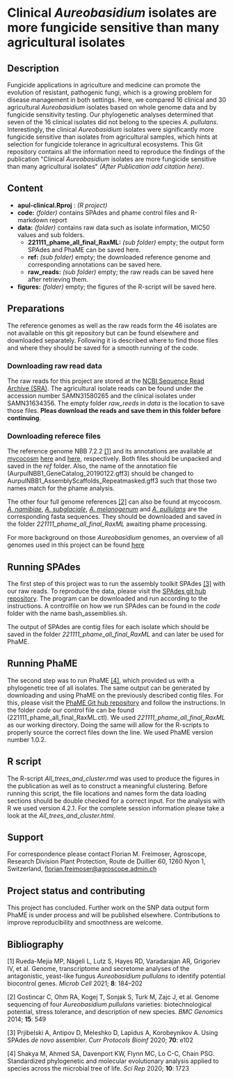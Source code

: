 

# Clinical *Aureobasidium* isolates are more fungicide sensitive than many agricultural isolates


## Description
Fungicide applications in agriculture and medicine can promote the evolution of resistant, pathogenic fungi, which is a growing problem for disease management in both settings. Here, we compared 16 clinical and 30 agricultural *Aureobasidium* isolates based on whole genome data and by fungicide sensitivity testing. Our phylogenetic analyses determined that seven of the 16 clinical isolates did not belong to the species *A. pullulans*. Interestingly, the clinical *Aureobasidium* isolates were significantly more fungicide sensitive than isolates from agricultural samples, which hints at selection for fungicide tolerance in agricultural ecosystems. This Git repository contains all the information need to reproduce the findings of the publication "Clinical *Aureobasidium* isolates are more fungicide sensitive than many agricultural isolates" *(After Publication add citation here)*.

## Content

- **apul-clinical.Rproj** : *(R project)*
- **code:** *(folder)* contains SPAdes and phame control files and R-markdown report
- **data:** *(folder)* contains raw data such as isolate information, MIC50 values and sub folders. 
  - **221111_phame_all_final_RaxML:** *(sub folder)* empty; the output form SPAdes and PhaME can be saved here. 
  - **ref:** *(sub folder)* empty; the downloaded reference genome and corresponding annotations can be saved here.
  - **raw_reads:** *(sub folder)* empty; the raw reads can be saved here after retrieving them.
- **figures:** *(folder)* empty; the figures of the R-script will be saved here. 


## Preparations
The reference genomes as well as the raw reads form the 46 isolates are not available on this git repository but can be found elsewhere and downloaded separately. Following it is described where to find those files and where they should be saved for a smooth running of the code. 

### Downloading raw read data
The raw reads for this project are stored at the [NCBI Sequence Read Archive (SRA)](https://www.ncbi.nlm.nih.gov/sra). The agricultural isolate reads can be found under the accession number SAMN31580265 and the clinical isolates under SAMN31634356. The empty folder *raw_reeds* in *data* is the location to save those files. **Pleas download the reads and save them in this folder before continuing**.  

### Downloading referece files

The reference genome NBB 7.2.2 [[1]](#1) and its annotations are available at [mycocosm](https://mycocosm.jgi.doe.gov) [here](https://genome.jgi.doe.gov/portal/AurpulNBB1/download/AurpulNBB1_AssemblyScaffolds_Repeatmasked.fasta.gz) and [here](https://genome.jgi.doe.gov/portal/AurpulNBB1/download/AurpulNBB1_GeneCatalog_20190122.gff3.gz), respectively. Both files should be unpacked and saved in the *ref* folder. Also, the name of the annotation file (AurpulNBB1_GeneCatalog_20190122.gff3) should be changed to  AurpulNBB1_AssemblyScaffolds_Repeatmasked.gff3 such that those two names match for the phame analysis. 

The other four full genome references [[2]](#2) can also be found at mycocosm. [*A. namibiae*](https://genome.jgi.doe.gov/portal/Aurpu_var_nam1/download/Aurpu_var_nam1_AssemblyScaffolds_Repeatmasked.fasta.gz), [*A. subglaciale*](https://genome.jgi.doe.gov/portal/Aurpu_var_sub1/download/Aurpu_var_sub1_AssemblyScaffolds_Repeatmasked.fasta.gz), [*A. melanogenum*](https://genome.jgi.doe.gov/portal/Aurpu_var_mel1/download/Aurpu_var_mel1_AssemblyScaffolds_Repeatmasked.fasta.gz) and [*A. pullulans*](https://genome.jgi.doe.gov/portal/Aurpu_var_pul1/download/Aurpu_var_pul1_AssemblyScaffolds_Repeatmasked.fasta.gz) are the corresponding fasta sequences. They should be downloaded and saved in the folder *221111_phame_all_final_RaxML* awaiting phame processing.

For more background on those *Aureobasidium* genomes, an overview of all genomes used in this project can be found [here](https://mycocosm.jgi.doe.gov/mycocosm/home/releases?flt=Aureobasidium)

## Running SPAdes
The first step of this project was to run the assembly toolkit SPAdes [[3]](#3) with our raw reads. To reproduce the data, please visit the [SPAdes git hub repository](https://github.com/ablab/spades). The program can be downloaded and run according to the instructions. A controlfile on how we run SPAdes can be found in the *code* folder with the name bash_assemblies.sh. 

The output of SPAdes are contig files for each isolate which should be saved in the folder *221111_phame_all_final_RaxML* and can later be used for PhaME.

## Running PhaME
The second step was to run PhaME [[4]](#4), which provided us with a phylogenetic tree of all isolates. The same output can be generated by downloading and using PhaME on the previously described contig files. For this, please visit the [PhaME Git hub repository](https://github.com/LANL-Bioinformatics/PhaME) and follow the instructions. In the folder *code* our control file can be found (221111_phame_all_final_RaxML.ctl). We used *221111_phame_all_final_RaxML* as our working directory. Doing the same will allow for the R-scripts to properly source the correct files down the line. We used PhaME version number 1.0.2.

## R script
The R-script *All_trees_and_cluster.rmd* was used to produce the figures in the publication as well as to construct a meaningful clustering. Before running this script, the file locations and names form the data loading sections should be double checked for a correct input. For the analysis with R we used version 4.2.1. For the complete session information please take a look at the *All_trees_and_cluster.html*.

## Support
For correspondence please contact Florian M. Freimoser, Agroscope, Research Division Plant Protection, Route de Duillier 60, 1260 Nyon 1, Switzerland, florian.freimoser@agroscope.admin.ch


## Project status and contributing
This project has concluded. Further work on the SNP data output form PhaME is under process and will be published elsewhere. Contributions to improve reproducibility and smoothness are welcome. 

## Bibliography

<a id="1">[1]</a> 
Rueda-Mejia MP, Nägeli L, Lutz S, Hayes RD, Varadarajan AR, Grigoriev IV, et al. Genome, transcriptome and secretome analyses of the antagonistic, yeast-like fungus *Aureobasidium pullulans* to identify potential biocontrol genes. *Microb Cell* 2021; **8**: 184–202


<a id="2">[2]</a> 
Gostincar C, Ohm RA, Kogej T, Sonjak S, Turk M, Zajc J, et al. Genome sequencing of four *Aureobasidium pullulans* varieties: biotechnological potential, stress tolerance, and description of new species. *BMC Genomics* 2014; **15**: 549

<a id="3">[3]</a> 
Prjibelski A, Antipov D, Meleshko D, Lapidus A, Korobeynikov A. Using SPAdes *de novo* assembler. *Curr Protocols Bioinf* 2020; **70**: e102

<a id="4">[4]</a>
Shakya M, Ahmed SA, Davenport KW, Flynn MC, Lo C-C, Chain PSG. Standardized phylogenetic and molecular evolutionary analysis applied to species across the microbial tree of life. *Sci Rep* 2020; **10**: 1723


